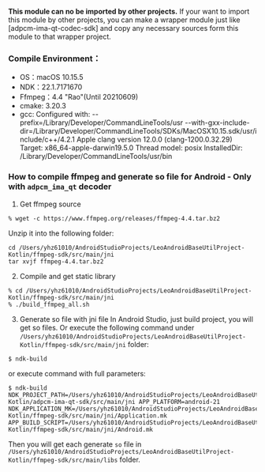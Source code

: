 **This module can no be imported by other projects.**
If your want to import this module by other projects, you can make a wrapper module just like [adpcm-ima-qt-codec-sdk] and copy any necessary sources form this module to that wrapper project.

### Compile Environment：
- OS：macOS 10.15.5
- NDK：22.1.7171670
- Ffmpeg：4.4 "Rao"(Until 20210609)
- cmake: 3.20.3
- gcc:
  Configured with: --prefix=/Library/Developer/CommandLineTools/usr --with-gxx-include-dir=/Library/Developer/CommandLineTools/SDKs/MacOSX10.15.sdk/usr/include/c++/4.2.1
  Apple clang version 12.0.0 (clang-1200.0.32.29)
  Target: x86_64-apple-darwin19.5.0
  Thread model: posix
  InstalledDir: /Library/Developer/CommandLineTools/usr/bin

### How to compile ffmpeg and generate so file for Android - Only with `adpcm_ima_qt` decoder
1. Get ffmpeg source
```shell
% wget -c https://www.ffmpeg.org/releases/ffmpeg-4.4.tar.bz2
```
Unzip it into the following folder:
```shell
cd /Users/yhz61010/AndroidStudioProjects/LeoAndroidBaseUtilProject-Kotlin/ffmpeg-sdk/src/main/jni
tar xvjf ffmpeg-4.4.tar.bz2
```
2. Compile and get static library
```shell
% cd /Users/yhz61010/AndroidStudioProjects/LeoAndroidBaseUtilProject-Kotlin/ffmpeg-sdk/src/main/jni
% ./build_ffmpeg_all.sh
```
3. Generate so file with jni file
In Android Studio, just build project, you will get so files. Or execute the following command under `/Users/yhz61010/AndroidStudioProjects/LeoAndroidBaseUtilProject-Kotlin/ffmpeg-sdk/src/main/jni` folder:
```shell
$ ndk-build
```
or execute command with full parameters:
```shell
$ ndk-build NDK_PROJECT_PATH=/Users/yhz61010/AndroidStudioProjects/LeoAndroidBaseUtilProject-Kotlin/adpcm-ima-qt-sdk/src/main/jni APP_PLATFORM=android-21 NDK_APPLICATION_MK=/Users/yhz61010/AndroidStudioProjects/LeoAndroidBaseUtilProject-Kotlin/ffmpeg-sdk/src/main/jni/Application.mk APP_BUILD_SCRIPT=/Users/yhz61010/AndroidStudioProjects/LeoAndroidBaseUtilProject-Kotlin/ffmpeg-sdk/src/main/jni/Android.mk
```
Then you will get each generate `so` file in `/Users/yhz61010/AndroidStudioProjects/LeoAndroidBaseUtilProject-Kotlin/ffmpeg-sdk/src/main/libs` folder.
